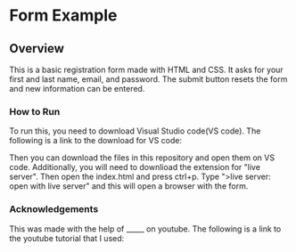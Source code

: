 # Form Example

## Overview

This is a basic registration form made with HTML and CSS. It asks for your first and last name, email, and password. The submit button resets the form and new information can be entered. 

### How to Run

To run this, you need to download Visual Studio code(VS code). The following is a link to the download for VS code: 

Then you can download the files in this repository and open them on VS code. Additionally, you will need to downlioad the extension for "live server". Then open the index.html and press ctrl+p. Type ">live server: open with live server" and this will open a browser with the form. 

### Acknowledgements

This was made with the help of _____ on youtube. The following is a link to the youtube tutorial that I used: 
